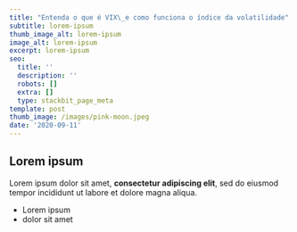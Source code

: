 ```yaml
---
title: "Entenda o que é VIX\_e como funciona o índice da volatilidade"
subtitle: lorem-ipsum
thumb_image_alt: lorem-ipsum
image_alt: lorem-ipsum
excerpt: lorem-ipsum
seo:
  title: ''
  description: ''
  robots: []
  extra: []
  type: stackbit_page_meta
template: post
thumb_image: /images/pink-moon.jpeg
date: '2020-09-11'
---
```

## Lorem ipsum

Lorem ipsum dolor sit amet, **consectetur adipiscing elit**, sed do eiusmod tempor incididunt ut labore et dolore magna aliqua.

- Lorem ipsum
- dolor sit amet